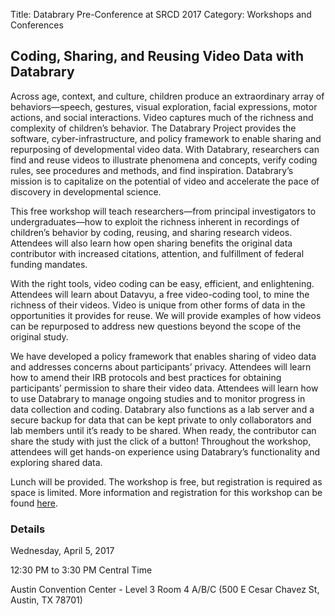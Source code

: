 Title: Databrary Pre-Conference at SRCD 2017
Category: Workshops and Conferences

## Coding, Sharing, and Reusing Video Data with Databrary

Across age, context, and culture, children produce an extraordinary array of behaviors—speech, gestures, visual exploration, facial expressions, motor actions, and social interactions. Video captures much of the richness and complexity of children’s behavior. The Databrary Project provides the software, cyber-infrastructure, and policy framework to enable sharing and repurposing of developmental video data. With Databrary, researchers can find and reuse videos to illustrate phenomena and concepts, verify coding rules, see procedures and methods, and find inspiration. Databrary’s mission is to capitalize on the potential of video and accelerate the pace of discovery in developmental science.

This free workshop will teach researchers—from principal investigators to undergraduates—how to exploit the richness inherent in recordings of children’s behavior by coding, reusing, and sharing research videos. Attendees will also learn how open sharing benefits the original data contributor with increased citations, attention, and fulfillment of federal funding mandates.

With the right tools, video coding can be easy, efficient, and enlightening. Attendees will learn about Datavyu, a free video-coding tool, to mine the richness of their videos. Video is unique from other forms of data in the opportunities it provides for reuse. We will provide examples of how videos can be repurposed to address new questions beyond the scope of the original study.

We have developed a policy framework that enables sharing of video data and addresses concerns about participants’ privacy. Attendees will learn how to amend their IRB protocols and best practices for obtaining participants’ permission to share their video data. Attendees will learn how to use Databrary to manage ongoing studies and to monitor progress in data collection and coding. Databrary also functions as a lab server and a secure backup for data that can be kept private to only collaborators and lab members until it’s ready to be shared. When ready, the contributor can share the study with just the click of a button! Throughout the workshop, attendees will get hands-on experience using Databrary’s functionality and exploring shared data.

Lunch will be provided. 
The workshop is free, but registration is required as space is limited. 
More information and registration for this workshop can be found [here](http://goo.gl/forms/n9FbJAcTjLPZ7RTp1).

### Details
Wednesday, April 5, 2017 

12:30 PM to 3:30 PM Central Time

Austin Convention Center - Level 3 Room 4 A/B/C 
(500 E Cesar Chavez St, Austin, TX 78701)

